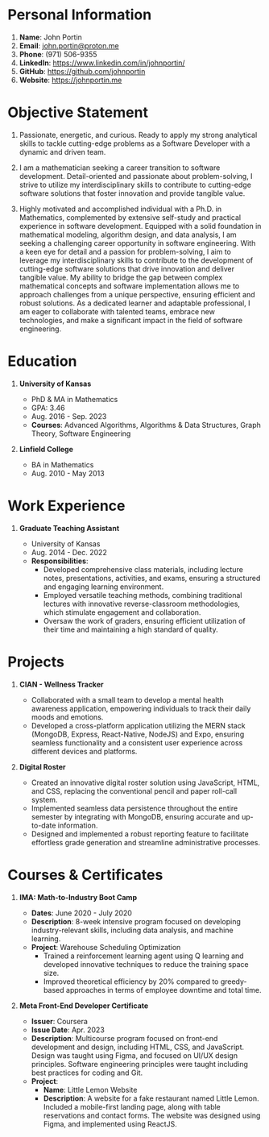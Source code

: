 # Personal Information

1. **Name**: John Portin
2. **Email**: john.portin@proton.me
3. **Phone**: (971) 506-9355
4. **LinkedIn**: https://www.linkedin.com/in/johnportin/
5. **GitHub**: https://github.com/johnportin
6. **Website**: https://johnportin.me

# Objective Statement

1. Passionate, energetic, and curious. Ready to apply my strong analytical skills to tackle cutting-edge problems as a Software Developer with a dynamic and driven team.

2. I am a mathematician seeking a career transition to software development. Detail-oriented and passionate about problem-solving, I strive to utilize my interdisciplinary skills to contribute to cutting-edge software solutions that foster innovation and provide tangible value.

3. Highly motivated and accomplished individual with a Ph.D. in Mathematics, complemented by extensive self-study and practical experience in software development. Equipped with a solid foundation in mathematical modeling, algorithm design, and data analysis, I am seeking a challenging career opportunity in software engineering. With a keen eye for detail and a passion for problem-solving, I aim to leverage my interdisciplinary skills to contribute to the development of cutting-edge software solutions that drive innovation and deliver tangible value. My ability to bridge the gap between complex mathematical concepts and software implementation allows me to approach challenges from a unique perspective, ensuring efficient and robust solutions. As a dedicated learner and adaptable professional, I am eager to collaborate with talented teams, embrace new technologies, and make a significant impact in the field of software engineering.

# Education

1. **University of Kansas**

   - PhD & MA in Mathematics
   - GPA: 3.46
   - Aug. 2016 - Sep. 2023
   - **Courses**: Advanced Algorithms, Algorithms & Data Structures, Graph Theory, Software Engineering

2. **Linfield College**

   - BA in Mathematics
   - Aug. 2010 - May 2013

# Work Experience

1. **Graduate Teaching Assistant**

   - University of Kansas
   - Aug. 2014 - Dec. 2022
   - **Responsibilities**:
     - Developed comprehensive class materials, including lecture notes, presentations, activities, and exams, ensuring a structured and engaging learning environment.
     - Employed versatile teaching methods, combining traditional lectures with innovative reverse-classroom methodologies, which stimulate engagement and collaboration.
     - Oversaw the work of graders, ensuring efficient utilization of their time and maintaining a high standard of quality.

# Projects

1. **CIAN - Wellness Tracker**

   - Collaborated with a small team to develop a mental health awareness application, empowering individuals to track their daily moods and emotions.
   - Developed a cross-platform application utilizing the MERN stack (MongoDB, Express, React-Native, NodeJS) and Expo, ensuring seamless functionality and a consistent user experience across different devices and platforms.

2. **Digital Roster**
   - Created an innovative digital roster solution using JavaScript, HTML, and CSS, replacing the conventional pencil and paper roll-call system.
   - Implemented seamless data persistence throughout the entire semester by integrating with MongoDB, ensuring accurate and up-to-date information.
   - Designed and implemented a robust reporting feature to facilitate effortless grade generation and streamline administrative processes.

# Courses & Certificates

1. **IMA: Math-to-Industry Boot Camp**

   - **Dates**: June 2020 - July 2020
   - **Description**: 8-week intensive program focused on developing industry-relevant skills, including data analysis, and machine learning.
   - **Project**: Warehouse Scheduling Optimization
     - Trained a reinforcement learning agent using Q learning and developed innovative techniques to reduce the training space size.
     - Improved theoretical efficiency by 20% compared to greedy-based approaches in terms of employee downtime and total time.

2. **Meta Front-End Developer Certificate**
   - **Issuer**: Coursera
   - **Issue Date**: Apr. 2023
   - **Description**: Multicourse program focused on front-end development and design, including HTML, CSS, and JavaScript. Design was taught using Figma, and focused on UI/UX design principles. Software engineering principles were taught including best practices for coding and Git.
   - **Project**:
     - **Name**: Little Lemon Website
     - **Description**: A website for a fake restaurant named Little Lemon. Included a mobile-first landing page, along with table reservations and contact forms. The website was designed using Figma, and implemented using ReactJS.

